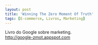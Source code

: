 ```yaml
---
layout: post
title: 'Winning The Zero Moment Of Truth'
tags: [E-commerce, Livros, Marketing]
---
```


Livro do Google sobre marketing.<br>
<http://google-zmot.appspot.com>
